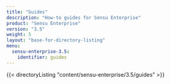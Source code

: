 ```yaml
---
title: "Guides"
description: "How-to guides for Sensu Enterprise"
product: "Sensu Enterprise"
version: "3.5"
weight: 5
layout: "base-for-directory-listing"
menu:
  sensu-enterprise-3.5:
    identifier: guides
---
```


{{< directoryListing "content/sensu-enterprise/3.5/guides" >}}
